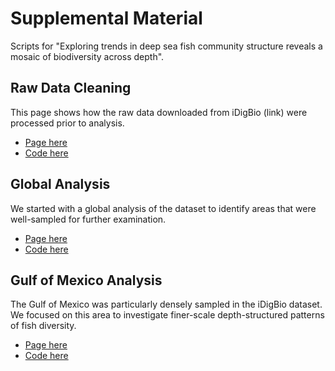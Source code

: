# Supplemental Material
Scripts for "Exploring trends in deep sea fish community structure reveals a mosaic of biodiversity across depth".

## Raw Data Cleaning
This page shows how the raw data downloaded from iDigBio (link) were processed prior to analysis.
* [Page here](https://hannahlowens.github.io/deep-fish/RawDataCleaning)
* [Code here](https://github.com/hannahlowens/deep-fish/blob/main/RawDataCleaning.Rmd)

## Global Analysis
We started with a global analysis of the dataset to identify areas that were well-sampled for further examination.
* [Page here](https://hannahlowens.github.io/deep-fish/Global_Biodiversity)
* [Code here](https://github.com/hannahlowens/deep-fish/blob/main/Global_Biodiversity.Rmd)

## Gulf of Mexico Analysis
The Gulf of Mexico was particularly densely sampled in the iDigBio dataset. We focused on this area to investigate finer-scale depth-structured patterns of fish diversity. 
* [Page here](https://hannahlowens.github.io/deep-fish/GOM_Biodiversity)
* [Code here](https://github.com/hannahlowens/deep-fish/blob/main/GOM_Biodiversity.Rmd)

